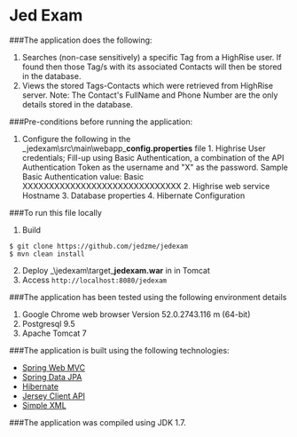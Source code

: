 Jed Exam
===============================
###The application does the following: 
  1. Searches (non-case sensitively) a specific Tag from a HighRise user. If found then those Tag/s with its associated Contacts will then be stored in the database.
  2. Views the stored Tags-Contacts which were retrieved from HighRise server. 
  Note: The Contact's FullName and Phone Number are the only details stored in the database.

###Pre-conditions before running the application:
  1. Configure the following in the _jedexam\src\main\webapp\_**config.properties** file
	1. Highrise User credentials; Fill-up using Basic Authentication, a combination of the API Authentication Token as the username and "X" as the password. Sample Basic Authentication value: Basic XXXXXXXXXXXXXXXXXXXXXXXXXXXXXX
	2. Highrise web service Hostname
	3. Database properties
	4. Hibernate Configuration

###To run this file locally
1. Build 
  ```
  $ git clone https://github.com/jedzme/jedexam
  $ mvn clean install
  ```
2. Deploy _\jedexam\target\_**jedexam.war** in in Tomcat
3. Access ```http://localhost:8080/jedexam```

###The application has been tested using the following environment details
1. Google Chrome web browser Version 52.0.2743.116 m (64-bit)
2. Postgresql 9.5
3. Apache Tomcat 7

###The application is built using the following technologies:
  * [Spring Web MVC](http://docs.spring.io/spring/docs/current/spring-framework-reference/html/mvc.html)
  * [Spring Data JPA](http://docs.spring.io/spring-data/jpa/docs/current/reference/html/#jpa.repositories)
  * [Hibernate](http://hibernate.org/orm/)
  * [Jersey Client API](https://jersey.java.net/documentation/latest/client.html)
  * [Simple XML](http://simple.sourceforge.net/)

###The application was compiled using JDK 1.7.
